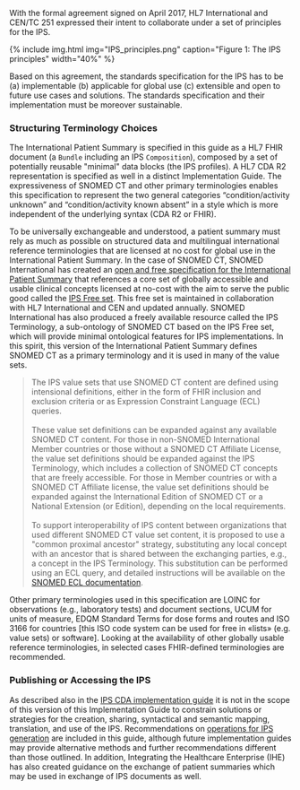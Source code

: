 With the formal agreement signed on April 2017, HL7 International and CEN/TC 251 expressed their intent to collaborate under a set of principles for the IPS.

{% include img.html img="IPS_principles.png" caption="Figure 1: The IPS principles" width="40%" %}

Based on this agreement, the standards specification for the IPS has to be (a) implementable (b) applicable for global use (c) extensible and open to future use cases and solutions. The standards specification and their implementation must be moreover sustainable. 


### Structuring Terminology Choices

The International Patient Summary is specified in this guide as a HL7 FHIR document (a `Bundle` including an IPS `Composition`), composed by a set of potentially reusable "minimal" data blocks (the IPS profiles). A HL7 CDA R2 representation is specified as well in a distinct Implementation Guide. The expressiveness of SNOMED CT and other primary terminologies enables this specification to represent the two general categories “condition/activity unknown” and “condition/activity known absent” in a style which is more independent of the underlying syntax (CDA R2 or FHIR).

To be universally exchangeable and understood, a patient summary must rely as much as possible on structured data and multilingual international reference terminologies that are licensed at no cost for global use in the International Patient Summary. In the case of SNOMED CT, SNOMED International has created an [open and free specification for the International Patient Summary](https://www.snomed.org/snomed-ct/Other-SNOMED-products/international-patient-summary-terminology) that references a core set of globally accessible and usable clinical concepts licensed at no-cost with the aim to serve the public good called the [IPS Free set](https://www.snomed.org/news-and-events/articles/hl7-snomed-international-patient-summary-(1)). This free set is maintained in collaboration with HL7 International and CEN and updated annually. SNOMED International has also produced a freely available resource called the IPS Terminology, a sub-ontology of SNOMED CT based on the IPS Free set, which will provide minimal ontological features for IPS implementations. In this spirit, this version of the International Patient Summary defines SNOMED CT as a primary terminology and it is used in many of the value sets. 

<blockquote class="stu-note">
The IPS value sets that use SNOMED CT content are defined using intensional definitions, either in the form of FHIR inclusion and exclusion criteria or as Expression Constraint Language (ECL) queries.
<br/>
<br/>
These value set definitions can be expanded against any available SNOMED CT content. For those in non-SNOMED International Member countries or those without a SNOMED CT Affiliate License,  the value set definitions should be expanded against the IPS Terminology, which includes a collection of SNOMED CT concepts that are freely accessible. For those in Member countries or with a SNOMED CT Affiliate license, the value set definitions should be expanded against the International Edition of SNOMED CT or a National Extension (or Edition), depending on the local requirements.
<br/>
<br/>
To support interoperability of IPS content between organizations that used different SNOMED CT value set content, it is proposed to use a "common proximal ancestor" strategy, substituting any local concept with an ancestor that is shared between the exchanging parties, e.g., a concept in the IPS Terminology. This substitution can be performed using an ECL query, and detailed instructions will be available on the <a href="http://snomed.org/ecl">SNOMED ECL documentation</a>.
</blockquote>

Other primary terminologies used in this specification are LOINC for observations (e.g., laboratory tests) and document sections, UCUM for units of measure, EDQM Standard Terms for dose forms and routes and ISO 3166 for countries [this ISO code system can be used for free in «lists» (e.g. value sets) or software]. Looking at the availability of other globally usable reference terminologies, in selected cases FHIR-defined terminologies are recommended.

### Publishing or Accessing the IPS

As described also in the [IPS CDA implementation guide](https://www.hl7.org/implement/standards/product_brief.cfm?product_id=483) it is not in the scope of this version of this Implementation Guide to constrain solutions or strategies for the creation, sharing, syntactical and semantic mapping, translation, and use of the IPS. Recommendations on [operations for IPS generation](./ipsGeneration.html) are included in this guide, although future implementation guides may provide alternative methods and further recommendations different than those outlined. In addition, Integrating the Healthcare Enterprise (IHE) has also created guidance on the exchange of patient summaries which may be used in exchange of IPS documents as well. 

